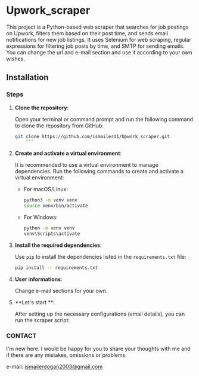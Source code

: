 # Upwork_scraper

This project is a Python-based web scraper that searches for job postings on Upwork, filters them based on their post time, and sends email notifications for new job listings. It uses Selenium for web scraping, regular expressions for filtering job posts by time, and SMTP for sending emails. You can change the url and e-mail section and use it according to your own wishes.


## Installation

### Steps

1. **Clone the repository**:

    Open your terminal or command prompt and run the following command to clone the repository from GitHub:

    ```bash
    git clone https://github.com/ismailerd1/Upwork_scraper.git
        ```

2. **Create and activate a virtual environment**:

    It is recommended to use a virtual environment to manage dependencies. Run the following commands to create and activate a virtual environment:

    - For macOS/Linux:

      ```bash
      python3 -m venv venv
      source venv/bin/activate
      ```

    - For Windows:

      ```bash
      python -m venv venv
      venv\Scripts\activate
      ```

3. **Install the required dependencies**:

    Use `pip` to install the dependencies listed in the `requirements.txt` file:

    ```bash
    pip install -r requirements.txt
    ```
4. **User informations**:

    Change e-mail sections for your own.

5. **Let's start **:

    After setting up the necessary configurations (email details), you can run the scraper script:





### CONTACT

I'm new here. I would be happy for you to share your thoughts with me and if there are any mistakes, omissions or problems.

e-mail: ismailerdogan2003@gmail.com

